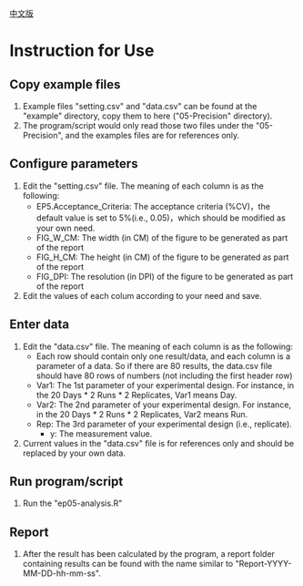 [中文版](README中文.md)

# Instruction for Use
## Copy example files
1. Example files "setting.csv" and "data.csv" can be found at the "example" directory, copy them to here ("05-Precision" directory).
2. The program/script would only read those two files under the "05-Precision", and the examples files are for references only.

## Configure parameters
1. Edit the "setting.csv" file. The meaning of each column is as the following:
	- EP5.Acceptance_Criteria: The acceptance criteria (%CV)，the default value is set to 5%(i.e., 0.05)，which should be modified as your own need.
	- FIG\_W\_CM: The width (in CM) of the figure to be generated as part of the report
	- FIG\_H\_CM: The height (in CM) of the figure to be generated as part of the report
	- FIG\_DPI: The resolution (in DPI) of the figure to be generated as part of the report
2. Edit the values of each colum according to your need and save.

## Enter data
1. Edit the "data.csv" file. The meaning of each column is as the following:
	- Each row should contain only one result/data, and each column is a parameter of a data. So if there are 80 results, the data.csv file should have 80 rows of numbers (not including the first header row)
	- Var1: The 1st parameter of your experimental design. For instance, in the 20 Days * 2 Runs * 2 Replicates, Var1 means Day.
	- Var2: The 2nd parameter of your experimental design. For instance, in the 20 Days * 2 Runs * 2 Replicates, Var2 means Run.
	- Rep: The 3rd parameter of your experimental design (i.e., replicate).
		- y: The measurement value.
2. Current values in the "data.csv" file is for references only and should be replaced by your own data.

## Run program/script
1. Run the "ep05-analysis.R"

## Report
1. After the result has been calculated by the program, a report folder containing results can be found with the name similar to "Report-YYYY-MM-DD-hh-mm-ss".